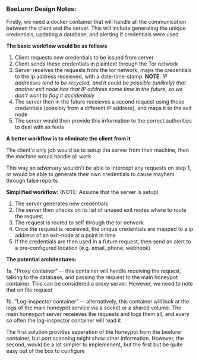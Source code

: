 ### BeeLurer Design Notes:

Firstly, we need a docker container that will handle all the communication between the client and the server. This will include generating the unique credentials, updating a database, and alerting if credentials were used

**The basic workflow would be as follows**
1. Client requests new credentials to be issued from server
2. Client sends these credentials in plaintext through the Tor network
3. Server receives the requests from the tor network, maps the credentials to the ip address receieved, with a date-time-stamp. **NOTE**: *IP addresses tend to be recycled, and it could be possible (unlikely) that another exit node has that IP address some time in the future, so we don't want to flag it accidentally*
4. The server then in the future receieves a second request using those credentials (possibly from a different IP address), and maps it to the exit node
5. The server would then provide this information to the correct authorities to deal with as feels


**A better workflow is to eliminate the client from it**

The client's only job would be to setup the server from their machine, then the machine would handle all work

This way an adversary wouldn't be able to intercept any requests on step 1, or would be able to generate their own credentials to cause mayhem through false reports

**Simplified workflow:** (NOTE: Assume that the server is setup)

1. The server generates new credentials
2. The server then checks on its list of unused exit nodes where to route the request
3. The request is routed to self through the tor network
4. Once the request is receieved, the unique credentials are mapped to a ip address of an exit-node at a point in time
5. If the credentials are then used in a future request, then send an alert to a pre-configured location (e.g. email, phone, webhook)


**The potential architectures:**

1a. "Proxy container" -- this container will handle receiving the request, talking to the database, and passing the request to the main honeypot container. This can be considered a proxy server. However, we need to note that on file request

1b. "Log-inspector container" -- alternatively, this container will look at the logs of the main honeypot service via a socket or a shared volume. The main honeyport server receieves the requests and logs them all, and every so often the log-inspector container will read it

The first solution provides seperation of the honeypot from the beelurer container, but port scanning might show other information. However, the second, would be a lot simpler to implemenent, but the first but be quite easy out of the box to configure
